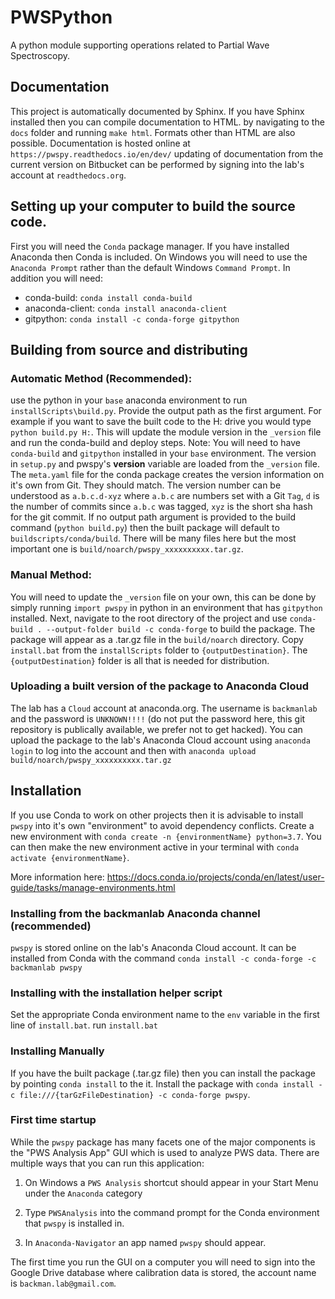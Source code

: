 # PWSPython

A python module supporting operations related to Partial Wave Spectroscopy.

## Documentation
This project is automatically documented by Sphinx. If you have Sphinx installed then you can compile documentation to HTML. 
by navigating to the `docs` folder and running `make html`. Formats other than HTML are also possible. Documentation is
hosted online at `https://pwspy.readthedocs.io/en/dev/` updating of documentation from the current version on Bitbucket can be performed
by signing into the lab's account at `readthedocs.org`.

## Setting up your computer to build the source code.
First you will need the `Conda` package manager. If you have installed Anaconda then Conda is included.
On Windows you will need to use the `Anaconda Prompt` rather than the default Windows `Command Prompt`.
In addition you will need:
 - conda-build: `conda install conda-build`
 - anaconda-client: `conda install anaconda-client`
 - gitpython: `conda install -c conda-forge gitpython`
 
## Building from source and distributing

### Automatic Method (Recommended):
use the python in your `base` anaconda environment to run `installScripts\build.py`. Provide the output path as the first argument. For example if you want to save the built code to the H: drive you would type `python build.py H:`.
This will update the module version in the `_version` file and run the conda-build and deploy steps. Note: You will need to have `conda-build` and `gitpython` installed in your `base` environment.
The version in `setup.py` and pwspy's __version__ variable are loaded from the `_version` file. The `meta.yaml` file for the conda package
creates the version information on it's own from Git. They should match. The version number can be understood as `a.b.c.d-xyz` where `a.b.c` are numbers set with a Git `Tag`, `d` is the number of commits since 
`a.b.c` was tagged, `xyz` is the short sha hash for the git commit. If no output path argument is provided to the build command (`python build.py`) then the built package will default to `buildscripts/conda/build`. There will be many
files here but the most important one is `build/noarch/pwspy_xxxxxxxxxx.tar.gz`.

### Manual Method:  
You will need to update the `_version` file on your own, this can be done by simply running `import pwspy` in python in an environment that has `gitpython` installed. Next, navigate to the root directory of the project and use `conda-build . --output-folder build -c conda-forge` to build the package. The package will appear as a .tar.gz file in the `build/noarch` directory.
Copy `install.bat` from the `installScripts` folder to `{outputDestination}`. The `{outputDestination}` folder is all that is needed for distribution.

### Uploading a built version of the package to Anaconda Cloud
The lab has a `Cloud` account at anaconda.org. The username is `backmanlab` and the password is `UNKNOWN!!!!` (do not put the password here, this git repository is publically available, we prefer not to get hacked).
You can upload the package to the lab's Anaconda Cloud account using `anaconda login` to log into the account and then with `anaconda upload build/noarch/pwspy_xxxxxxxxxx.tar.gz`

## Installation
If you use Conda to work on other projects then it is advisable to install `pwspy` into it's own "environment" to avoid dependency conflicts. 
Create a new environment with `conda create -n {environmentName} python=3.7`. You can then make the new environment active in your terminal with `conda activate {environmentName}`.

More information here: https://docs.conda.io/projects/conda/en/latest/user-guide/tasks/manage-environments.html

### Installing from the backmanlab Anaconda channel (recommended)
`pwspy` is stored online on the lab's Anaconda Cloud account. It can be installed from Conda with the command `conda install -c conda-forge -c backmanlab pwspy`

### Installing with the installation helper script
Set the appropriate Conda environment name to the `env` variable in the first line of `install.bat`.
run `install.bat`  

### Installing Manually
If you have the built package (.tar.gz file) then you can install the package by pointing `conda install` to the it.
Install the package with `conda install -c file:///{tarGzFileDestination} -c conda-forge pwspy`.

### First time startup
While the `pwspy` package has many facets one of the major components is the "PWS Analysis App" GUI which is used to analyze PWS data.
There are multiple ways that you can run this application:  

1. On Windows a `PWS Analysis` shortcut should appear in your Start Menu under
the `Anaconda` category  

2. Type `PWSAnalysis` into the command prompt for the Conda environment
that `pwspy` is installed in.  

3. In `Anaconda-Navigator` an app named `pwspy` should appear. 

The first time you run the GUI on a computer you will
need to sign into the Google Drive database where calibration data is stored, the account name is `backman.lab@gmail.com`.


